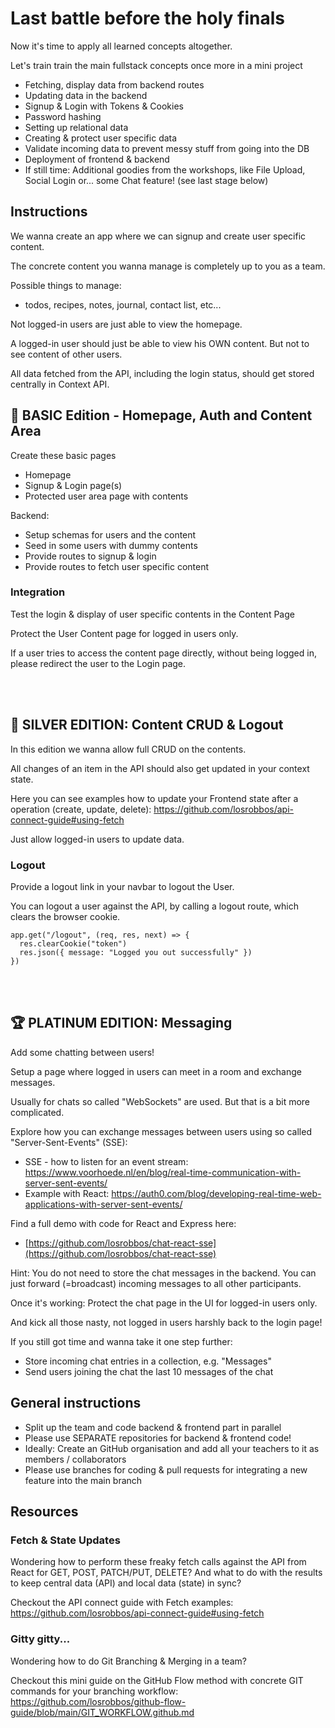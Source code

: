 # Last battle before the holy finals

Now it's time to apply all learned concepts altogether.

Let's train train the main fullstack concepts once more in a mini project

- Fetching, display data from backend routes
- Updating data in the backend
- Signup & Login with Tokens & Cookies
- Password hashing
- Setting up relational data
- Creating & protect user specific data
- Validate incoming data to prevent messy stuff from going into the DB
- Deployment of frontend & backend
- If still time: Additional goodies from the workshops, like File Upload, Social Login or... some Chat feature! (see last stage below)

## Instructions

We wanna create an app where we can signup and create user specific content.

The concrete content you wanna manage is completely up to you as a team.

Possible things to manage:

- todos, recipes, notes, journal, contact list, etc...

Not logged-in users are just able to view the homepage.

A logged-in user should just be able to view his OWN content. But not to see content of other users.

All data fetched from the API, including the login status, should get stored centrally in Context API.

## :3rd_place_medal: BASIC Edition - Homepage, Auth and Content Area

Create these basic pages

- Homepage
- Signup & Login page(s)
- Protected user area page with contents

Backend: 
- Setup schemas for users and the content 
- Seed in some users with dummy contents
- Provide routes to signup & login
- Provide routes to fetch user specific content

### Integration 

Test the login & display of user specific contents in the Content Page

Protect the User Content page for logged in users only.

If a user tries to access the content page directly, without being logged in, please redirect the user to the Login page.


<br /><br />

## :2nd_place_medal: SILVER EDITION: Content CRUD & Logout

In this edition we wanna allow full CRUD on the contents.

All changes of an item in the API should also get updated in your context state.

Here you can see examples how to update your Frontend state after a operation (create, update, delete):
https://github.com/losrobbos/api-connect-guide#using-fetch

Just allow logged-in users to update data.

### Logout

Provide a logout link in your navbar to logout the User.

You can logout a user against the API, by calling a logout route, which clears the browser cookie.

```
app.get("/logout", (req, res, next) => {
  res.clearCookie("token")
  res.json({ message: "Logged you out successfully" })
})

```

<br /><br />

## :trophy:	PLATINUM EDITION: Messaging

Add some chatting between users!

Setup a page where logged in users can meet in a room and exchange messages.

Usually for chats so called "WebSockets" are used. But that is a bit more complicated.

Explore how you can exchange messages between users using so called "Server-Sent-Events" (SSE):

- SSE - how to listen for an event stream: https://www.voorhoede.nl/en/blog/real-time-communication-with-server-sent-events/
- Example with React: https://auth0.com/blog/developing-real-time-web-applications-with-server-sent-events/

Find a full demo with code for React and Express here:
- [https://github.com/losrobbos/chat-react-sse](https://github.com/losrobbos/chat-react-sse)

Hint: You do not need to store the chat messages in the backend. You can just forward (=broadcast) incoming messages to all other participants.

Once it's working: Protect the chat page in the UI for logged-in users only. 

And kick all those nasty, not logged in users harshly back to the login page!

If you still got time and wanna take it one step further:

- Store incoming chat entries in a collection, e.g. "Messages"
- Send users joining the chat the last 10 messages of the chat

## General instructions

- Split up the team and code backend & frontend part in parallel
- Please use SEPARATE repositories for backend & frontend code!
- Ideally: Create an GitHub organisation and add all your teachers to it as members / collaborators
- Please use branches for coding & pull requests for integrating a new feature into the main branch

## Resources

### Fetch & State Updates

Wondering how to perform these freaky fetch calls against the API from React for GET, POST, PATCH/PUT, DELETE? And what to do with the results to keep central data (API) and local data (state) in sync?

Checkout the API connect guide with Fetch examples: https://github.com/losrobbos/api-connect-guide#using-fetch

### Gitty gitty...

Wondering how to do Git Branching & Merging in a team? 

Checkout this mini guide on the GitHub Flow method with concrete GIT commands for your branching workflow: https://github.com/losrobbos/github-flow-guide/blob/main/GIT_WORKFLOW.github.md
